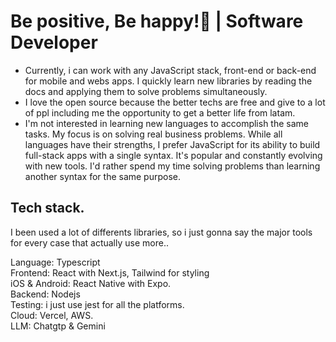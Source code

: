 
<h1 align="start" >Be positive, Be happy!🌱 | Software Developer </h1>

<ul>
  <li>Currently, i can work with any JavaScript stack, front-end or back-end for mobile and webs apps. I quickly learn new libraries by reading the docs and applying them to solve problems simultaneously.</li>
  <li>I love the open source because the better techs are free and give to a lot of ppl including me the opportunity to get a better life from latam.
</li>
  </li>
  <li>
 I'm not interested in learning new languages to accomplish the same tasks. My focus is on solving real business problems. While all languages have their strengths, I prefer JavaScript for its ability to build full-stack apps with a single syntax. It's popular and constantly evolving with new tools. I'd rather spend my time solving problems than learning another syntax for the same purpose.
</li>
</ul>

<h2>Tech stack.</h2>

 I been used a lot of differents libraries, so i just gonna say the major tools for every case that actually use more..

 Language: Typescript 
 <br/>
 Frontend: React with Next.js, Tailwind for styling
<br/>
 iOS & Android: React Native with Expo.
<br/>
 Backend: Nodejs
<br/>
 Testing:  i just use jest for all the platforms.
<br/>
 Cloud: Vercel, AWS.
<br/>
 LLM: Chatgtp & Gemini

 
